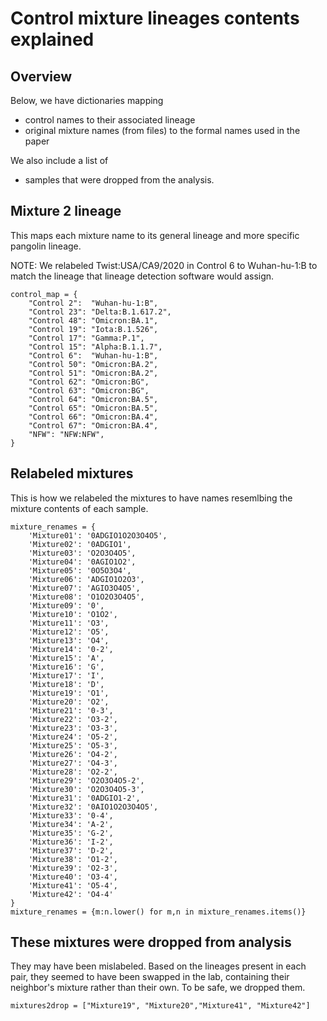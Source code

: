 # Control mixture lineages contents explained

## Overview
Below, we have dictionaries mapping
* control names to their associated lineage
* original mixture names (from files) to the formal names used in the paper

We also include a list of
* samples that were dropped from the analysis.

## Mixture 2 lineage
This maps each mixture name to its general lineage and more specific pangolin lineage.

NOTE: We relabeled Twist:USA/CA9/2020 in Control 6 to Wuhan-hu-1:B to match the lineage that lineage detection software would assign.

```
control_map = {
    "Control 2":  "Wuhan-hu-1:B",
    "Control 23": "Delta:B.1.617.2",
    "Control 48": "Omicron:BA.1",
    "Control 19": "Iota:B.1.526",
    "Control 17": "Gamma:P.1",
    "Control 15": "Alpha:B.1.1.7",
    "Control 6":  "Wuhan-hu-1:B",
    "Control 50": "Omicron:BA.2",
    "Control 51": "Omicron:BA.2",
    "Control 62": "Omicron:BG",
    "Control 63": "Omicron:BG",
    "Control 64": "Omicron:BA.5",
    "Control 65": "Omicron:BA.5",
    "Control 66": "Omicron:BA.4",
    "Control 67": "Omicron:BA.4",
    "NFW": "NFW:NFW",
}
```

## Relabeled mixtures
This is how we relabeled the mixtures to have names resemlbing the mixture contents of each sample.

```
mixture_renames = {
    'Mixture01': '0ADGIO1O2O3O4O5',
    'Mixture02': '0ADGIO1',
    'Mixture03': 'O2O3O4O5',
    'Mixture04': '0AGIO1O2',
    'Mixture05': '0O5O3O4',
    'Mixture06': 'ADGIO1O2O3',
    'Mixture07': 'AGIO3O4O5',
    'Mixture08': 'O1O2O3O4O5',
    'Mixture09': '0',
    'Mixture10': 'O1O2',
    'Mixture11': 'O3',
    'Mixture12': 'O5',
    'Mixture13': 'O4',
    'Mixture14': '0-2',
    'Mixture15': 'A',
    'Mixture16': 'G',
    'Mixture17': 'I',
    'Mixture18': 'D',
    'Mixture19': 'O1',
    'Mixture20': 'O2',
    'Mixture21': '0-3',
    'Mixture22': 'O3-2',
    'Mixture23': 'O3-3',
    'Mixture24': 'O5-2',
    'Mixture25': 'O5-3',
    'Mixture26': 'O4-2',
    'Mixture27': 'O4-3',
    'Mixture28': 'O2-2',
    'Mixture29': 'O2O3O4O5-2',
    'Mixture30': 'O2O3O4O5-3',
    'Mixture31': '0ADGIO1-2',
    'Mixture32': '0AIO1O2O3O4O5',
    'Mixture33': '0-4',
    'Mixture34': 'A-2',
    'Mixture35': 'G-2',
    'Mixture36': 'I-2',
    'Mixture37': 'D-2',
    'Mixture38': 'O1-2',
    'Mixture39': 'O2-3',
    'Mixture40': 'O3-4',
    'Mixture41': 'O5-4',
    'Mixture42': 'O4-4'
}
mixture_renames = {m:n.lower() for m,n in mixture_renames.items()}
```

## These mixtures were dropped from analysis
They may have been mislabeled. Based on the lineages present in each pair, they seemed to have been swapped in the lab, containing their neighbor's mixture rather than their own. To be safe, we dropped them.

```
mixtures2drop = ["Mixture19", "Mixture20","Mixture41", "Mixture42"]
```